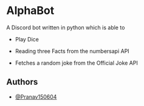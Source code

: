 
# AlphaBot

A Discord bot written in python which is able to 

- Play Dice

- Reading three Facts from the numbersapi API

- Fetches a random joke from the Official Joke API




## Authors

- [@Pranav150604](https://www.github.com/Pranav150604)

